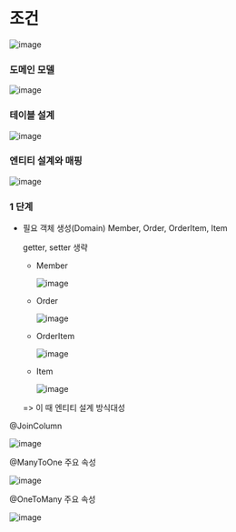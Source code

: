 # 조건

![image](https://github.com/ManchanTime/TrashBoys/assets/127479677/999e7c99-3a66-4cfe-a8ba-ddad85229da0)

### 도메인 모델

![image](https://github.com/ManchanTime/TrashBoys/assets/127479677/5ae87887-0621-4cee-b9fc-70959f2b0983)


### 테이블 설계

![image](https://github.com/ManchanTime/TrashBoys/assets/127479677/d57c436b-65e8-4def-90ba-9ff4e6a7a4ca)


### 엔티티 설계와 매핑

![image](https://github.com/ManchanTime/TrashBoys/assets/127479677/12d58501-88f7-4fc2-a495-695ee5ee75c1)

### 1 단계
+ 필요 객체 생성(Domain)
  Member, Order, OrderItem, Item

  getter, setter 생략
  + Member
    
    ![image](https://github.com/ManchanTime/TrashBoys/assets/127479677/37baae96-8779-4482-abc7-5f9b4d5bbdf9)

  + Order

    ![image](https://github.com/ManchanTime/TrashBoys/assets/127479677/80b1e3c5-d789-4a0a-9c45-7f87e113d7fe)

  + OrderItem
 
    ![image](https://github.com/ManchanTime/TrashBoys/assets/127479677/59920be3-7954-49c7-96c2-bd35d5ba2794)


  + Item
 
    ![image](https://github.com/ManchanTime/TrashBoys/assets/127479677/d2bd6ba1-b02a-4e46-8748-85ef3c6d656a)

  => 이 때 엔티티 설계 방식대성

@JoinColumn

![image](https://github.com/ManchanTime/TrashBoys/assets/127479677/ee82486e-1f97-4edb-af50-0c7377d5f970)

@ManyToOne 주요 속성

![image](https://github.com/ManchanTime/TrashBoys/assets/127479677/87efab74-d6ff-4aa8-bca9-9c884f4e30ab)

@OneToMany 주요 속성

![image](https://github.com/ManchanTime/TrashBoys/assets/127479677/f95d1f4f-8349-450b-b62f-ad1f15992a40)


